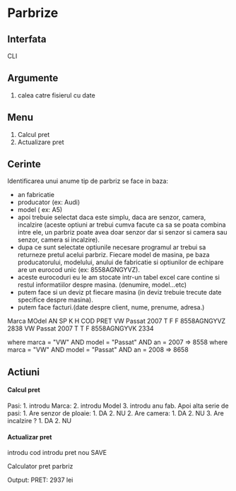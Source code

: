 # Parbrize

## Interfata
CLI

## Argumente
1. calea catre fisierul cu date

## Menu
1. Calcul pret
2. Actualizare pret


## Cerinte
Identificarea unui anume tip de parbriz se face in baza:
- an fabricatie
- producator (ex: Audi)
- model ( ex: A5)
- apoi trebuie selectat daca este simplu, daca are senzor, camera, incalzire (aceste optiuni ar trebui 
cumva facute ca sa se poata combina intre ele, un parbriz poate avea doar senzor
 dar si senzor si camera sau senzor, camera si incalzire).
- dupa ce sunt selectate optiunile necesare programul ar trebui sa returneze pretul 
acelui parbriz. Fiecare model de masina, pe baza producatorului, modelului, anului 
de fabricatie si optiunilor de echipare are un eurocod unic (ex: 8558AGNGYVZ).
- aceste eurocoduri eu le am stocate intr-un tabel excel care contine si restul
informatiilor despre masina. (denumire, model...etc)
- putem face si un deviz pt fiecare masina (in deviz trebuie trecute date specifice 
despre masina).
- putem face facturi.(date despre client, nume, prenume, adresa.)

Marca       MOdel          AN     SP     K      H         COD                PRET
VW          Passat         2007    T      F      F         8558AGNGYVZ     2838
VW          Passat         2007    T     T       F          8558AGNGYVK     2334

where marca = "VW" AND model = "Passat" AND an = 2007   => 8558
where marca = "VW" AND model = "Passat" AND an = 2008   => 8658


## Actiuni
#### Calcul pret
Pasi:
    1. introdu Marca:
    2. introdu Model
    3. introdu anu fab.
Apoi alta serie de pasi:
    1. Are senzor de ploaie:
        1. DA
        2. NU
    2. Are camera:
        1. DA
        2. NU
    3. Are incalzire ?
        1. DA
        2. NU

#### Actualizar pret
introdu cod
introdu pret nou
SAVE


Calculator pret parbriz



Output:
PRET: 2937 lei